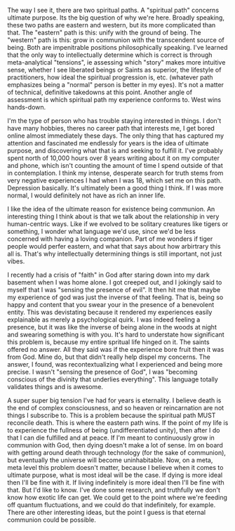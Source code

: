 The way I see it, there are two spiritual paths. A "spiritual path" concerns ultimate purpose. Its the big question of why we're here. Broadly speaking, these two paths are eastern and western, but its more complicated than that. The "eastern" path is this: unify with the ground of being. The "western" path is this: grow in communion with the transcendent source of being. Both are impenitrable positions philosophically speaking. I've learned that the only way to intellectually determine which is correct is through meta-analytical "tensions", ie assessing which "story" makes more intuitive sense, whether I see liberated beings or Saints as superior, the lifestyle of practitioners, how ideal the spiritual progression is, etc. (whatever path emphasizes being a "normal" person is better in my eyes). It's not a matter of technical, definitive takedowns at this point. Another angle of assessment is which spiritual path my experience conforms to. West wins hands-down. 

I'm the type of person who has trouble staying interested in things. I don't have many hobbies, theres no career path that interests me, I get bored online almost immediately these days. The only thing that has captured my attention and fascinated me endlessly for years is the idea of ultimate purpose, and discovering what that is and seeking to fulfill it. I've probably spent north of 10,000 hours over 8 years writing about it on my computer and phone, which isn't counting the amount of time I spend outside of that in contemplation. I think my intense, desperate search for truth stems from very negative experiences I had when I was 18, which set me on this path. Depression basically. It's ultimately been a good thing I think. If I was more normal, I would definitely not have as rich an inner life.

I like the idea of the ultimate reason for existence being communion. An interesting thing I think about is that we talk about the relationship in very human-centric ways. Like if we evolved to be solitary creatures like tigers or something, I wonder what language we'd use, since we'd be less concerned with having a loving companion. Part of me wonders if tiger people would perfer eastern, and what that says about how arbirtrary this all is. That's why intellectually determining things is still important, not just vibes.

I recently had a crisis of "faith" in God after staring down into my dark basement when I was home alone. I got creeped out, and I jokingly said to myself that I was "sensing the presence of evil". It then hit me that maybe my experience of god was just the inverse of that feeling. That is, being so happy and content that you swear your in the presence of a benevolent entity. This was devistating because it rendered my experiences easily explainable as merely a psychological quirk. I was indeed feeling a presence, but it was like the inverse of being alone in the woods at night and swearing something is with you. It's hard to understate how significant this problem is, because my entire spritual life hinged on it. The saints offered no answer. All they said was if the experience bore fruit then it was from God. Mine do, but that didn't really help dispel my concerns. The answer, I found, was recontextualizing what I experienced and being more precise. I wasn't "sensing the presence of God", I was "becoming conscious of the divinity that underlies everything". This language totally validates things and is awesome.

A super super big tension I've had for years is eternality. I believe death is the end of complex consciousness, and so heaven or reincarnation are not things I subscribe to. This is a problem because the spiritual path MUST reconcile death. This is where the eastern path wins. If the point of my life is to experience the fullness of being (undifferentiated unity), then after I do that I can die fulfilled and at peace. If I'm meant to continuously grow in communion with God, then dying doesn't make a lot of sense. Im on board with getting around death through technology (for the sake of communion), but eventually the universe will become uninhabitable. Now, on a meta, meta level this problem doesn't matter, because I believe when it comes to ultimate purpose, what is most ideal will be the case. If dying is more ideal then I'll be fine with it. If living indefinitely is more ideal then I'll be fine with that. But I'd like to know. I've done some research, and truthfully we don't know how exotic life can get. We could get to the point where we're feeding off quantum fluctuations, and we could do that indefinitely, for example. There are other interesting ideas, but the point I guess is that eternal communion could be possible.
